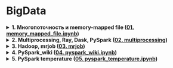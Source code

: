 # BigData
<details>
  <summary><b>1. Многопоточность и memory-mapped file (<a href="https://github.com/DmitryMogilnikov/BigData/blob/main/notebooks/01.%20memory_mapped_files/01.%20memory_mapped_files.ipynb">01. memory_mapped_file.ipynb</a>)</b></summary>

Написать две программы:

- Первая создает бинарный файл (min 2Гб), состоящий из случайных 32-разрядных беззнаковых целых чисел (big endian).
- Вторая считает сумму этих чисел (с применением длинной арифметики), находит минимальное и максимальное число.

Реализуйте две версии:

1. Простое последовательное чтение 
2. Многопоточная + memory-mapped files. Сравните время работы.
</details>


<details>
  <summary><b>2. Multiprocessing, Ray, Dask, PySpark (<a href="https://github.com/DmitryMogilnikov/BigData/blob/main/notebooks/02.%20multiprocessing">02. multiprocessing</a>)</b></summary>

1. Нужно сгенерировать файл, содержащий 5000 32-битных случайных целых чисел, каждое число на отдельной строке. 

2. Посчитать, какое суммарное количество простых множителей присутствует при факторизации всех чисел.  Например, пусть всего два числа: 6 и 8. 
6 = 2 * 3, 8 = 2 * 2 * 2. Ответ 5.  

3. Реализовать подсчет 
    - простым последовательным алгоритмом
    - многопоточно (на CPython - multiprocessing), с использованием примитивов синхронизации 
    - с помощью Ray/Dask/PySpark
    - (*) с использованием Go (go-рутин) (<a href="https://github.com/DmitryMogilnikov/BigData/blob/main/notebooks/02.%20multiprocessing.ipynb/gorutine.go">gorutine.go</a>)

4. Измерить время выполнения для каждого случая.
</details>
  
<details>
  <summary><b>3. Hadoop, mrjob (<a href="https://github.com/DmitryMogilnikov/BigData/tree/main/notebooks/03.%20mrjob">03. mrjob</a>)</b></summary>

Результаты измерений с выводами (<a href="https://github.com/DmitryMogilnikov/BigData/blob/main/notebooks/03.%20mrjob/time_results.txt">time_results.txt</a>)
</details>
  
<details>
  <summary><b>4. PySpark_wiki (<a href="https://github.com/DmitryMogilnikov/BigData/blob/main/notebooks/04.pyspark_wiki/04.%20pyspark_wiki.ipynb">04. pyspark_wiki.ipynb</a>)</b></summary>
  
1. Напишите программу, которая находит самое длинное слово.
2. Напишите программу, которая находит среднюю длину слов. 
3. Напишите программу, которая находит самое частоупотребляемое слово, состоящее из латинских букв.
4. Все слова, которые более чем в половине случаев начинаются с большой буквы и встречаются больше 10 раз.
5. Напишите программу, которая с помощью статистики определяет устойчивые сокращения вида `пр.`, `др.`, ...
6. Напишите программу, которая с помощью статистики определяет устойчивые сокращения вида  `т.п.`, `н.э.`, ...
7. Напишите программу, которая с помощью статистики находит имена, употребляющиеся в статьях. 
</details>



<details>
  <summary><b>5. PySpark temperature (<a href="https://github.com/DmitryMogilnikov/BigData/blob/main/notebooks/05.%20pyspark_temperature/05.%20pyspark_temperature.ipynb">05. pyspark_temperature.ipynb</a>)</b></summary>
  
1. Напишите программу, которая находит самое длинное слово.
2. Напишите программу, которая находит среднюю длину слов. 
3. Напишите программу, которая находит самое частоупотребляемое слово, состоящее из латинских букв.
4. Все слова, которые более чем в половине случаев начинаются с большой буквы и встречаются больше 10 раз.
5. Напишите программу, которая с помощью статистики определяет устойчивые сокращения вида `пр.`, `др.`, ...
6. Напишите программу, которая с помощью статистики определяет устойчивые сокращения вида  `т.п.`, `н.э.`, ...
7. Напишите программу, которая с помощью статистики находит имена, употребляющиеся в статьях. 
</details>
